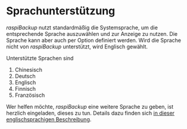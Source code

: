 # Sprachunterstützung

*raspiBackup* nutzt standardmäßig die Systemsprache, um die entsprechende Sprache auszuwählen und zur Anzeige zu nutzen.
Die Sprache kann aber auch per Option definiert werden. Wird die Sprache nicht von *raspiBackup* unterstützt, wird Englisch gewählt.

Unterstützte Sprachen sind
   1. Chinesisch
   1. Deutsch
   1. Englisch
   1. Finnisch
   1. Französisch

Wer helfen möchte, *raspiBackup* eine weitere Sprache zu geben, ist herzlich eingeladen,
dieses zu tun. Details dazu finden sich [in dieser englischsprachigen Beschreibung](../local-language-support-for-languages-other-than-de-and-en-l10n.md).

[.status]: translated
[.source]: https://linux-tips-and-tricks.de/de/raspibackupcategoried/603-raspibackup-local-language-support-for-languages-other-than-de-and-en-l10n
